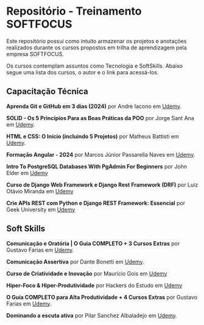 # Repositório - Treinamento SOFTFOCUS

Este repositório possui como intuito armazenar os projetos e anotações realizados durante os cursos propostos em trilha de aprendizagem pela empresa SOFTFOCUS. 

Os cursos contemplam assuntos como Tecnologia e SoftSkills. Abaixo segue uma lista dos cursos, o autor e o link para acessá-los.

## Capacitação Técnica

**Aprenda Git e GitHub em 3 dias (2024)** por Andre Iacono em [Udemy](https://softfocus.udemy.com/course/aprenda-git-e-github/learn/).

**SOLID - Os 5 Princípios Para as Boas Práticas da POO** por Jorge Sant Ana em [Udemy](https://softfocus.udemy.com/course/solid-os-5-principios-para-as-boas-praticas-da-poo/learn).

**HTML e CSS: O Início (incluindo 5 Projetos)** por Matheus Battisti em [Udemy](https://softfocus.udemy.com/course/html-e-css-o-inicio/learn).

**Formação Angular - 2024** por Marcos Júnior Passarella Naves em [Udemy](https://softfocus.udemy.com/course/curso-de-angular-15-do-iniciante-ao-especialista/learn).

**Intro To PostgreSQL Databases With PgAdmin For Beginners** por John Elder em [Udemy](https://softfocus.udemy.com/course/intro-to-postgresql-databases-with-pgadmin/learn/)

**Curso de Django Web Framework e Django Rest Framework (DRF)** por Luiz Otávio Miranda em [Udemy](https://softfocus.udemy.com/course/curso-de-django-web-framework-com-python-html-e-css/learn/l)

**Crie APIs REST com Python e Django REST Framework: Essencial** por Geek University em [Udemy](https://softfocus.udemy.com/course/criando-apis-rest-com-django-rest-framework-essencial/learn/)


## Soft Skills

**Comunicação e Oratória | O Guia COMPLETO + 3 Cursos Extras** por Gustavo Farias em [Udemy](https://softfocus.udemy.com/course/comunicacao-oral-escrita-linguagem-corporal-completo/learn).

**Comunicação Assertiva** por Dante Bonetti em [Udemy](https://softfocus.udemy.com/course/comunicacao-assertiva/learn).

**Curso de Criatividade e Inovação** por Maurício Gois em [Udemy](https://softfocus.udemy.com/course/criatividade-e-inovacao/learn)

**Hiper-Foco & Hiper-Produtividade** por Hackers do Estudo em [Udemy](https://softfocus.udemy.com/course/focoeprodutividade/learn)

**O Guia COMPLETO para Alta Produtividade + 4 Cursos Extras** por Gustavo Farias em [Udemy](https://softfocus.udemy.com/course/guia-completo-alta-produtividade/learn).

**Dominando a escuta ativa** por Pilar Sanchez Albaladejo em [Udemy](https://softfocus.udemy.com/course/dominando-a-escuta-ativa/learn/).
